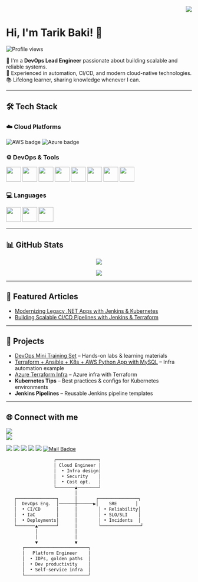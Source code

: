<div align="right">
  <img src="https://github-readme-stats.vercel.app/api?username=tarikbaki&show_icons=true" />
</div>

# Hi, I'm Tarik Baki! 👋  

<p align="left"> 
  <img src="https://komarev.com/ghpvc/?username=tarikbaki" alt="Profile views" /> 
</p>



🚀 I'm a **DevOps Lead Engineer** passionate about building scalable and reliable systems.  
🔧 Experienced in automation, CI/CD, and modern cloud-native technologies.  
📚 Lifelong learner, sharing knowledge whenever I can.  

---

## 🛠 Tech Stack  

<h3>☁️ Cloud Platforms</h3>
<p align="left">
  <img src="https://img.shields.io/badge/AWS-FF9900?style=for-the-badge&logo=amazonaws&logoColor=white" alt="AWS badge">
  <img src="https://img.shields.io/badge/Azure-0078D7?style=for-the-badge&logo=microsoftazure&logoColor=white" alt="Azure badge">
</p>


### ⚙️ DevOps & Tools  
<p>
  <img src="https://cdn.jsdelivr.net/gh/devicons/devicon/icons/docker/docker-original.svg" width="40" height="40"/> 
  <img src="https://cdn.jsdelivr.net/gh/devicons/devicon/icons/kubernetes/kubernetes-plain.svg" width="40" height="40"/>
  <img src="https://cdn.jsdelivr.net/gh/devicons/devicon/icons/linux/linux-original.svg" width="40" height="40"/> 
  <img src="https://cdn.jsdelivr.net/gh/devicons/devicon/icons/git/git-original.svg" width="40" height="40"/>
  <img src="https://cdn.jsdelivr.net/gh/devicons/devicon/icons/bash/bash-original.svg" width="40" height="40"/>
  <img src="https://cdn.jsdelivr.net/gh/devicons/devicon/icons/jenkins/jenkins-original.svg" width="40" height="40"/>
  <img src="https://cdn.jsdelivr.net/gh/devicons/devicon/icons/terraform/terraform-original.svg" width="40" height="40"/>
  <img src="https://cdn.jsdelivr.net/gh/devicons/devicon/icons/ansible/ansible-original.svg" width="40" height="40"/>
</p>

### 💻 Languages  
<p>
  <img src="https://cdn.jsdelivr.net/gh/devicons/devicon/icons/python/python-original.svg" width="40" height="40"/>
  <img src="https://cdn.jsdelivr.net/gh/devicons/devicon/icons/javascript/javascript-original.svg" width="40" height="40"/>
  <img src="https://cdn.jsdelivr.net/gh/devicons/devicon/icons/typescript/typescript-original.svg" width="40" height="40"/>
</p>

---

## 📊 GitHub Stats  

<p align="center">
  <img src="https://github-readme-stats.vercel.app/api/top-langs/?username=tarikbaki&layout=compact&langs_count=8&theme=default" />
</p>

<p align="center">
  <img src="https://github-profile-trophy.vercel.app/?username=tarikbaki&margin-w=15&margin-h=15" />
</p>

---

## 📝 Featured Articles  

- [Modernizing Legacy .NET Apps with Jenkins & Kubernetes](https://medium.com/@tarikbaki)  
- [Building Scalable CI/CD Pipelines with Jenkins & Terraform](https://medium.com/@tarikbaki)  

---

## 🚀 Projects  

- [DevOps Mini Training Set](https://github.com/tarikbaki/devops-mini-training) – Hands-on labs & learning materials  
- [Terraform + Ansible + K8s + AWS Python App with MySQL](https://github.com/tarikbaki/terraform-ansible-kube-aws_python_app_with_mysql) – Infra automation example  
- [Azure Terraform Infra](https://github.com/tarikbaki/azure-terraform-infra) – Azure infra with Terraform  
- **Kubernetes Tips** – Best practices & configs for Kubernetes environments  
- **Jenkins Pipelines** – Reusable Jenkins pipeline templates  

---

## 🌐 Connect with me  

[![](https://img.shields.io/twitter/follow/tarikbaki?style=social)](https://www.twitter.com/tarikbaki)  
[![](https://img.shields.io/github/followers/tarikbaki?style=social)](https://www.github.com/tarikbaki)

[![](https://img.shields.io/badge/youtube-%23FF0000.svg?&style=for-the-badge&logo=youtube&logoColor=white)](https://www.youtube.com/channel/UCOTJKQnUCEoQkkH8Pkv1Dtw)
[![](https://img.shields.io/badge/twitter-%231DA1F2.svg?&style=for-the-badge&logo=twitter&logoColor=white)](https://www.twitter.com/tarikbaki)
[![](https://img.shields.io/badge/linkedin-%230077B5.svg?&style=for-the-badge&logo=linkedin&logoColor=white)](https://www.linkedin.com/in/tarikbaki/)
[![](https://img.shields.io/badge/medium-%2312100E.svg?&style=for-the-badge&logo=medium&logoColor=white)](https://medium.com/@tarikbaki)
[![](https://img.shields.io/badge/instagram-%23E4405F.svg?&style=for-the-badge&logo=instagram&logoColor=white)](https://instagram.com/tarikbaki1)
[![Mail Badge](https://img.shields.io/badge/tarikbaki@hotmail.com-c14438?style=for-the-badge&logo=Gmail&logoColor=white&link=mailto:tarikbaki@hotmail.com)](mailto:tarikbaki@hotmail.com)

```bash
                  ┌────────────────┐
                  │ Cloud Engineer │
                  │  • Infra design│
                  │  • Security    │
                  │  • Cost opt.   │
                  └───────▲────────┘
                          │
   ┌───────────────┐      │       ┌───────────────┐
   │  DevOps Eng.  │──────┼──────▶│    SRE       │
   │  • CI/CD      │      │        │ • Reliability│
   │  • IaC        │      │        │ • SLO/SLI    │
   │  • Deployments│      │        │ • Incidents  │
   └───────▲───────┘      │        └───────────────┘
           │              │
           │              │
           ▼              ▼
      ┌────────────────────────┐
      │   Platform Engineer    │
      │  • IDPs, golden paths  │
      │  • Dev productivity    │
      │  • Self-service infra  │
      └────────────────────────┘

```

